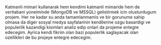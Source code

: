 Katmanli mimari kullanarak hem kendimi katmanli mimaride hem de veritabani yoneiminde (MongoDB ve MSSQL) gelistirmek icin olusturdugum projem. Her ne kadar su anda tamamlanmamis ve bir gorunume sahip olmasa da diger sosyal medya sayfalarinin kendilerine ozgu basardigi ve populerlik kazandigi kisimlari analiz edip onlari da projeme entegre edecegim. Ayrica kendi fikrim olan bazi populerlik saglayacak olan ozellikleri de bu projeye entegre edecegim.
